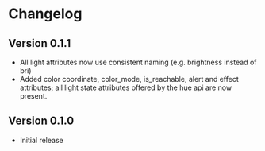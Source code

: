 # Changelog

## Version 0.1.1
 - All light attributes now use consistent naming (e.g. brightness instead of bri)
 - Added color coordinate, color_mode, is_reachable, alert and effect attributes; all light state attributes offered by the hue api are now present.

## Version 0.1.0
 - Initial release